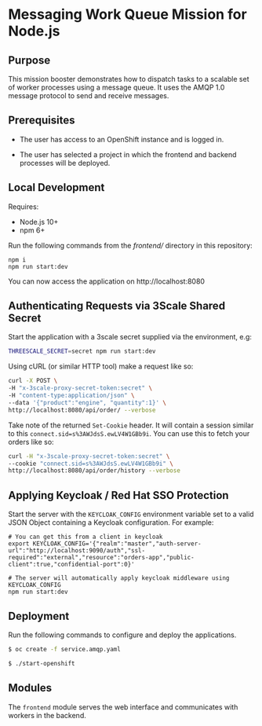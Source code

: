# Messaging Work Queue Mission for Node.js

## Purpose

This mission booster demonstrates how to dispatch tasks to a scalable
set of worker processes using a message queue. It uses the AMQP 1.0
message protocol to send and receive messages.

## Prerequisites

* The user has access to an OpenShift instance and is logged in.

* The user has selected a project in which the frontend and backend
  processes will be deployed.

## Local Development

Requires:

* Node.js 10+
* npm 6+

Run the following commands from the *frontend/* directory in this repository:

```
npm i
npm run start:dev
```

You can now access the application on http://localhost:8080

## Authenticating Requests via 3Scale Shared Secret

Start the application with a 3scale secret supplied via the environment, e.g: 

```bash
THREESCALE_SECRET=secret npm run start:dev
```

Using cURL (or similar HTTP tool) make a request like so:

```bash
curl -X POST \
-H "x-3scale-proxy-secret-token:secret" \
-H "content-type:application/json" \
--data '{"product":"engine", "quantity":1}' \
http://localhost:8080/api/order/ --verbose
```

Take note of the returned `Set-Cookie` header. It will contain a session
similar to this `connect.sid=s%3AWJdsS.ewLV4W1GBb9i`. You can use this to fetch
your orders like so:

```bash
curl -H "x-3scale-proxy-secret-token:secret" \
--cookie "connect.sid=s%3AWJdsS.ewLV4W1GBb9i" \
http://localhost:8080/api/order/history --verbose
```

## Applying Keycloak / Red Hat SSO Protection

Start the server with the `KEYCLOAK_CONFIG` environment variable set to a valid
JSON Object containing a Keycloak configuration. For example:

```
# You can get this from a client in keycloak
export KEYCLOAK_CONFIG='{"realm":"master","auth-server-url":"http://localhost:9090/auth","ssl-required":"external","resource":"orders-app","public-client":true,"confidential-port":0}'

# The server will automatically apply keycloak middleware using KEYCLOAK_CONFIG
npm run start:dev
```


## Deployment

Run the following commands to configure and deploy the applications.

```bash
$ oc create -f service.amqp.yaml

$ ./start-openshift
```
## Modules

The `frontend` module serves the web interface and communicates with
workers in the backend.
